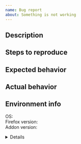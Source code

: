 ```yaml
---
name: Bug report
about: Something is not working
---
```


## Description


## Steps to reproduce


## Expected behavior


## Actual behavior


## Environment info
<!-- Tip: You can find this info at the bottom of the settings page. -->
OS:  
Firefox version:  
Addon version:  

<details><code>
<!-- To get details: 
     - Go to the settings page - section "Help"
     - Click on the "Debug info" button
     - Copy and paste here, inside the <code> tag
     Note: all URLs and titles are skipped. -->
</code></details>

